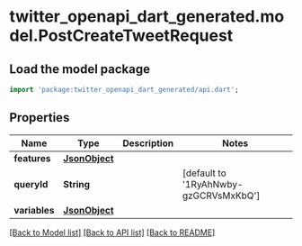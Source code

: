 # twitter_openapi_dart_generated.model.PostCreateTweetRequest

## Load the model package
```dart
import 'package:twitter_openapi_dart_generated/api.dart';
```

## Properties
Name | Type | Description | Notes
------------ | ------------- | ------------- | -------------
**features** | [**JsonObject**](.md) |  | 
**queryId** | **String** |  | [default to '1RyAhNwby-gzGCRVsMxKbQ']
**variables** | [**JsonObject**](.md) |  | 

[[Back to Model list]](../README.md#documentation-for-models) [[Back to API list]](../README.md#documentation-for-api-endpoints) [[Back to README]](../README.md)


